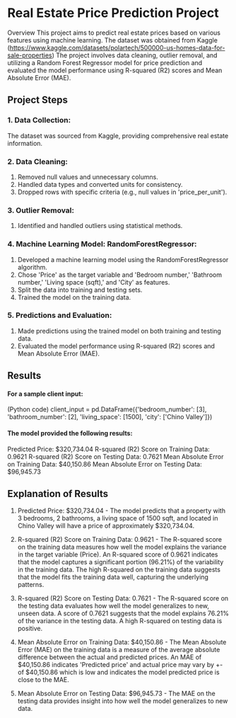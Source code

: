 # Real Estate Price Prediction Project
Overview
This project aims to predict real estate prices based on various features using machine learning. The dataset was obtained from Kaggle
 (https://www.kaggle.com/datasets/polartech/500000-us-homes-data-for-sale-properties)
 The project involves data cleaning, outlier removal, and utilizing a Random Forest Regressor model for price prediction and evaluated the model performance using R-squared (R2) scores and Mean Absolute Error (MAE).

## Project Steps

### 1. Data Collection:
The dataset was sourced from Kaggle, providing comprehensive real estate information.

### 2. Data Cleaning:
1. Removed null values and unnecessary columns.
2. Handled data types and converted units for consistency.
3. Dropped rows with specific criteria (e.g., null values in 'price_per_unit').

### 3. Outlier Removal:
1. Identified and handled outliers using statistical methods.

### 4. Machine Learning Model: RandomForestRegressor:

1. Developed a machine learning model using the RandomForestRegressor algorithm.
2. Chose 'Price' as the target variable and 'Bedroom number,' 'Bathroom number,' 'Living space (sqft),' and 'City' as features.
3. Split the data into training and testing sets.
4. Trained the model on the training data.

### 5. Predictions and Evaluation:

1. Made predictions using the trained model on both training and testing data.
2. Evaluated the model performance using R-squared (R2) scores and Mean Absolute Error (MAE).

## Results
#### For a sample client input:
(Python code)
client_input = pd.DataFrame({'bedroom_number': [3], 'bathroom_number': [2], 'living_space': [1500], 'city': ['Chino Valley']})

#### The model provided the following results:
Predicted Price: $320,734.04
R-squared (R2) Score on Training Data: 0.9621
R-squared (R2) Score on Testing Data: 0.7621
Mean Absolute Error on Training Data: $40,150.86
Mean Absolute Error on Testing Data: $96,945.73

## Explanation of Results
1. Predicted Price: $320,734.04 - The model predicts that a property with 3 bedrooms, 2 bathrooms, a living space of 1500 sqft, and located in Chino Valley 
will have a price of approximately $320,734.04.

2. R-squared (R2) Score on Training Data: 0.9621 - The R-squared score on the training data measures how well the model explains the variance in the target variable (Price). An R-squared score of 0.9621 indicates that the model captures a significant portion (96.21%) of the variability in the training data. 
The high R-squared on the training data suggests that the model fits the training data well, capturing the underlying patterns.

3. R-squared (R2) Score on Testing Data: 0.7621 - The R-squared score on the testing data evaluates how well the model generalizes to new, unseen data. A score of 0.7621 suggests that the model explains 76.21% of the variance in the testing data. A high R-squared on testing data is positive.

4. Mean Absolute Error on Training Data: $40,150.86 - The Mean Absolute Error (MAE) on the training data is a measure of the average absolute difference between the actual and predicted prices. An MAE of $40,150.86 indicates 'Predicted price' and actual price may vary by +- of $40,150.86 which is low and indicates the model predicted price is close to the MAE. 

5. Mean Absolute Error on Testing Data: $96,945.73 - The MAE on the testing data provides insight into how well the model generalizes to new data. 
